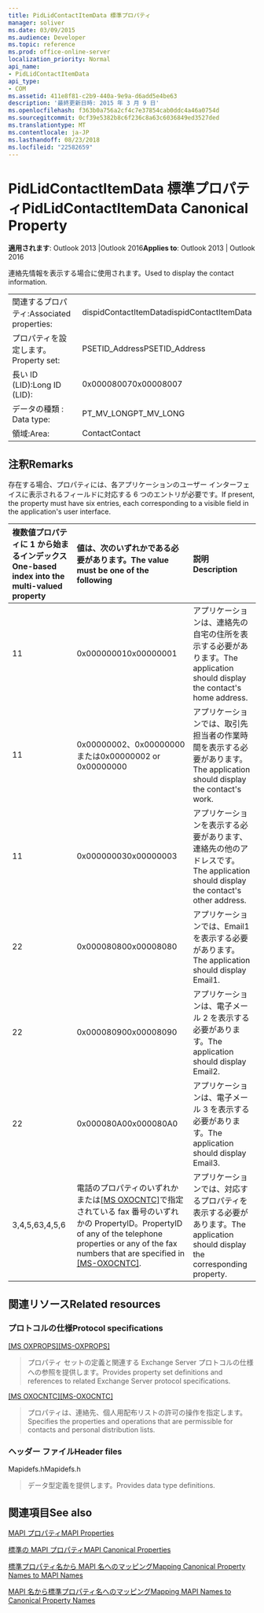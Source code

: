 ```yaml
---
title: PidLidContactItemData 標準プロパティ
manager: soliver
ms.date: 03/09/2015
ms.audience: Developer
ms.topic: reference
ms.prod: office-online-server
localization_priority: Normal
api_name:
- PidLidContactItemData
api_type:
- COM
ms.assetid: 411e8f81-c2b9-440a-9e9a-d6add5e4be63
description: '最終更新日時: 2015 年 3 月 9 日'
ms.openlocfilehash: f363b0a756a2cf4c7e37854cab0ddc4a46a0754d
ms.sourcegitcommit: 0cf39e5382b8c6f236c8a63c6036849ed3527ded
ms.translationtype: MT
ms.contentlocale: ja-JP
ms.lasthandoff: 08/23/2018
ms.locfileid: "22582659"
---
```

# <a name="pidlidcontactitemdata-canonical-property"></a><span data-ttu-id="2c355-103">PidLidContactItemData 標準プロパティ</span><span class="sxs-lookup"><span data-stu-id="2c355-103">PidLidContactItemData Canonical Property</span></span>

  
  
<span data-ttu-id="2c355-104">**適用されます**: Outlook 2013 |Outlook 2016</span><span class="sxs-lookup"><span data-stu-id="2c355-104">**Applies to**: Outlook 2013 | Outlook 2016</span></span> 
  
<span data-ttu-id="2c355-105">連絡先情報を表示する場合に使用されます。</span><span class="sxs-lookup"><span data-stu-id="2c355-105">Used to display the contact information.</span></span>
  
|||
|:-----|:-----|
|<span data-ttu-id="2c355-106">関連するプロパティ:</span><span class="sxs-lookup"><span data-stu-id="2c355-106">Associated properties:</span></span>  <br/> |<span data-ttu-id="2c355-107">dispidContactItemData</span><span class="sxs-lookup"><span data-stu-id="2c355-107">dispidContactItemData</span></span>  <br/> |
|<span data-ttu-id="2c355-108">プロパティを設定します。</span><span class="sxs-lookup"><span data-stu-id="2c355-108">Property set:</span></span>  <br/> |<span data-ttu-id="2c355-109">PSETID_Address</span><span class="sxs-lookup"><span data-stu-id="2c355-109">PSETID_Address</span></span>  <br/> |
|<span data-ttu-id="2c355-110">長い ID (LID):</span><span class="sxs-lookup"><span data-stu-id="2c355-110">Long ID (LID):</span></span>  <br/> |<span data-ttu-id="2c355-111">0x00008007</span><span class="sxs-lookup"><span data-stu-id="2c355-111">0x00008007</span></span>  <br/> |
|<span data-ttu-id="2c355-112">データの種類 : </span><span class="sxs-lookup"><span data-stu-id="2c355-112">Data type:</span></span>  <br/> |<span data-ttu-id="2c355-113">PT_MV_LONG</span><span class="sxs-lookup"><span data-stu-id="2c355-113">PT_MV_LONG</span></span>  <br/> |
|<span data-ttu-id="2c355-114">領域:</span><span class="sxs-lookup"><span data-stu-id="2c355-114">Area:</span></span>  <br/> |<span data-ttu-id="2c355-115">Contact</span><span class="sxs-lookup"><span data-stu-id="2c355-115">Contact</span></span>  <br/> |
   
## <a name="remarks"></a><span data-ttu-id="2c355-116">注釈</span><span class="sxs-lookup"><span data-stu-id="2c355-116">Remarks</span></span>

<span data-ttu-id="2c355-117">存在する場合、プロパティには、各アプリケーションのユーザー インターフェイスに表示されるフィールドに対応する 6 つのエントリが必要です。</span><span class="sxs-lookup"><span data-stu-id="2c355-117">If present, the property must have six entries, each corresponding to a visible field in the application's user interface.</span></span>
  
|<span data-ttu-id="2c355-118">**複数値プロパティに 1 から始まるインデックス**</span><span class="sxs-lookup"><span data-stu-id="2c355-118">**One-based index into the multi-valued property**</span></span>|<span data-ttu-id="2c355-119">**値は、次のいずれかである必要があります。**</span><span class="sxs-lookup"><span data-stu-id="2c355-119">**The value must be one of the following**</span></span>|<span data-ttu-id="2c355-120">**説明**</span><span class="sxs-lookup"><span data-stu-id="2c355-120">**Description**</span></span>|
|:-----|:-----|:-----|
|<span data-ttu-id="2c355-121">1</span><span class="sxs-lookup"><span data-stu-id="2c355-121">1</span></span>  <br/> |<span data-ttu-id="2c355-122">0x00000001</span><span class="sxs-lookup"><span data-stu-id="2c355-122">0x00000001</span></span>  <br/> |<span data-ttu-id="2c355-123">アプリケーションは、連絡先の自宅の住所を表示する必要があります。</span><span class="sxs-lookup"><span data-stu-id="2c355-123">The application should display the contact's home address.</span></span>  <br/> |
|<span data-ttu-id="2c355-124">1</span><span class="sxs-lookup"><span data-stu-id="2c355-124">1</span></span>  <br/> |<span data-ttu-id="2c355-125">0x00000002、0x00000000 または</span><span class="sxs-lookup"><span data-stu-id="2c355-125">0x00000002 or 0x00000000</span></span>  <br/> |<span data-ttu-id="2c355-126">アプリケーションでは、取引先担当者の作業時間を表示する必要があります。</span><span class="sxs-lookup"><span data-stu-id="2c355-126">The application should display the contact's work.</span></span>  <br/> |
|<span data-ttu-id="2c355-127">1</span><span class="sxs-lookup"><span data-stu-id="2c355-127">1</span></span>  <br/> |<span data-ttu-id="2c355-128">0x00000003</span><span class="sxs-lookup"><span data-stu-id="2c355-128">0x00000003</span></span>  <br/> |<span data-ttu-id="2c355-129">アプリケーションを表示する必要があります、連絡先の他のアドレスです。</span><span class="sxs-lookup"><span data-stu-id="2c355-129">The application should display the contact's other address.</span></span>  <br/> |
|<span data-ttu-id="2c355-130">2</span><span class="sxs-lookup"><span data-stu-id="2c355-130">2</span></span>  <br/> |<span data-ttu-id="2c355-131">0x00008080</span><span class="sxs-lookup"><span data-stu-id="2c355-131">0x00008080</span></span>  <br/> |<span data-ttu-id="2c355-132">アプリケーションでは、Email1 を表示する必要があります。</span><span class="sxs-lookup"><span data-stu-id="2c355-132">The application should display Email1.</span></span>  <br/> |
|<span data-ttu-id="2c355-133">2</span><span class="sxs-lookup"><span data-stu-id="2c355-133">2</span></span>  <br/> |<span data-ttu-id="2c355-134">0x00008090</span><span class="sxs-lookup"><span data-stu-id="2c355-134">0x00008090</span></span>  <br/> |<span data-ttu-id="2c355-135">アプリケーションは、電子メール 2 を表示する必要があります。</span><span class="sxs-lookup"><span data-stu-id="2c355-135">The application should display Email2.</span></span>  <br/> |
|<span data-ttu-id="2c355-136">2</span><span class="sxs-lookup"><span data-stu-id="2c355-136">2</span></span>  <br/> |<span data-ttu-id="2c355-137">0x000080A0</span><span class="sxs-lookup"><span data-stu-id="2c355-137">0x000080A0</span></span>  <br/> |<span data-ttu-id="2c355-138">アプリケーションは、電子メール 3 を表示する必要があります。</span><span class="sxs-lookup"><span data-stu-id="2c355-138">The application should display Email3.</span></span>  <br/> |
|<span data-ttu-id="2c355-139">3,4,5,6</span><span class="sxs-lookup"><span data-stu-id="2c355-139">3,4,5,6</span></span>  <br/> |<span data-ttu-id="2c355-140">電話のプロパティのいずれかまたは[[MS OXOCNTC]](http://msdn.microsoft.com/library/9b636532-9150-4836-9635-9c9b756c9ccf%28Office.15%29.aspx)で指定されている fax 番号のいずれかの PropertyID。</span><span class="sxs-lookup"><span data-stu-id="2c355-140">PropertyID of any of the telephone properties or any of the fax numbers that are specified in [[MS-OXOCNTC]](http://msdn.microsoft.com/library/9b636532-9150-4836-9635-9c9b756c9ccf%28Office.15%29.aspx).</span></span>  <br/> |<span data-ttu-id="2c355-141">アプリケーションでは、対応するプロパティを表示する必要があります。</span><span class="sxs-lookup"><span data-stu-id="2c355-141">The application should display the corresponding property.</span></span>  <br/> |
   
## <a name="related-resources"></a><span data-ttu-id="2c355-142">関連リソース</span><span class="sxs-lookup"><span data-stu-id="2c355-142">Related resources</span></span>

### <a name="protocol-specifications"></a><span data-ttu-id="2c355-143">プロトコルの仕様</span><span class="sxs-lookup"><span data-stu-id="2c355-143">Protocol specifications</span></span>

<span data-ttu-id="2c355-144">[[MS OXPROPS]](http://msdn.microsoft.com/library/f6ab1613-aefe-447d-a49c-18217230b148%28Office.15%29.aspx)</span><span class="sxs-lookup"><span data-stu-id="2c355-144">[[MS-OXPROPS]](http://msdn.microsoft.com/library/f6ab1613-aefe-447d-a49c-18217230b148%28Office.15%29.aspx)</span></span>
  
> <span data-ttu-id="2c355-145">プロパティ セットの定義と関連する Exchange Server プロトコルの仕様への参照を提供します。</span><span class="sxs-lookup"><span data-stu-id="2c355-145">Provides property set definitions and references to related Exchange Server protocol specifications.</span></span>
    
<span data-ttu-id="2c355-146">[[MS OXOCNTC]](http://msdn.microsoft.com/library/9b636532-9150-4836-9635-9c9b756c9ccf%28Office.15%29.aspx)</span><span class="sxs-lookup"><span data-stu-id="2c355-146">[[MS-OXOCNTC]](http://msdn.microsoft.com/library/9b636532-9150-4836-9635-9c9b756c9ccf%28Office.15%29.aspx)</span></span>
  
> <span data-ttu-id="2c355-147">プロパティは、連絡先、個人用配布リストの許可の操作を指定します。</span><span class="sxs-lookup"><span data-stu-id="2c355-147">Specifies the properties and operations that are permissible for contacts and personal distribution lists.</span></span>
    
### <a name="header-files"></a><span data-ttu-id="2c355-148">ヘッダー ファイル</span><span class="sxs-lookup"><span data-stu-id="2c355-148">Header files</span></span>

<span data-ttu-id="2c355-149">Mapidefs.h</span><span class="sxs-lookup"><span data-stu-id="2c355-149">Mapidefs.h</span></span>
  
> <span data-ttu-id="2c355-150">データ型定義を提供します。</span><span class="sxs-lookup"><span data-stu-id="2c355-150">Provides data type definitions.</span></span>
    
## <a name="see-also"></a><span data-ttu-id="2c355-151">関連項目</span><span class="sxs-lookup"><span data-stu-id="2c355-151">See also</span></span>



[<span data-ttu-id="2c355-152">MAPI プロパティ</span><span class="sxs-lookup"><span data-stu-id="2c355-152">MAPI Properties</span></span>](mapi-properties.md)
  
[<span data-ttu-id="2c355-153">標準の MAPI プロパティ</span><span class="sxs-lookup"><span data-stu-id="2c355-153">MAPI Canonical Properties</span></span>](mapi-canonical-properties.md)
  
[<span data-ttu-id="2c355-154">標準プロパティ名から MAPI 名へのマッピング</span><span class="sxs-lookup"><span data-stu-id="2c355-154">Mapping Canonical Property Names to MAPI Names</span></span>](mapping-canonical-property-names-to-mapi-names.md)
  
[<span data-ttu-id="2c355-155">MAPI 名から標準プロパティ名へのマッピング</span><span class="sxs-lookup"><span data-stu-id="2c355-155">Mapping MAPI Names to Canonical Property Names</span></span>](mapping-mapi-names-to-canonical-property-names.md)

